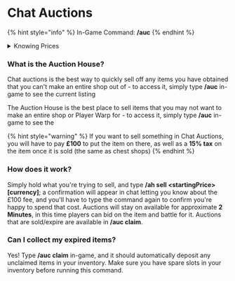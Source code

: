 # Chat Auctions

{% hint style="info" %}
In-Game Command: **/auc**
{% endhint %}

<details>

<summary>Knowing Prices</summary>

Trying to think of what to sell an item for?\
It's difficult, so we made a custom plugin that averages prices out.

**Holding an item**\
If you're wanting to sell an item that you're holding, simply type **/iworth hand** and the plugin will return the average price of it. If it hasn't been sold before, this sadly won't be of any help.

**Want to search? No problem.**\
This plugin also has a search feature! Simply type **/iworth search \<item-name>** This works with custom items, crate keys, basically everything.

**Want to just look at every item ever sold? No problem.**\
Simply type **/iworth all** and there you go!

**How does it work?**\
It takes all sales of all items from both Auction House and Chest Shops and averages it out.

</details>

### **What is the Auction House?**

Chat auctions is the best way to quickly sell off any items you have obtained that you can't make an entire shop out of - to access it, simply type **/auc** in-game to see the current listing

The Auction House is the best place to sell items that you may not want to make an entire shop or Player Warp for - to access it, simply type **/auc** in-game to see the&#x20;

{% hint style="warning" %}
If you want to sell something in Chat Auctions, you will have to pay **£100** to put the item on there, as well as a **15% tax** on the item once it is sold (the same as chest shops)
{% endhint %}

### **How does it work?**

Simply hold what you're trying to sell, and type **/ah sell \<startingPrice> \[currency]**; a confirmation will appear in chat letting you know about the £100 fee, and you'll have to type the command again to confirm you're happy to spend that cost. Auctions will stay on available for approximate **2 Minutes**, in this time players can bid on the item and battle for it. Auctions that are sold/expire are available in **/auc claim**.&#x20;

### **Can I collect my expired items?**

Yes! Type **/auc claim** in-game, and it should automatically deposit any unclaimed items in your inventory. Make sure you have spare slots in your inventory before running this command.
